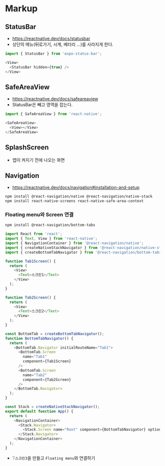 # Markup

## StatusBar
* https://reactnative.dev/docs/statusbar
* 상단의 메뉴(뒤로가기, 시계, 베터리 ...)를 사라지게 한다.
```js
import { StatusBar } from 'expo-status-bar';

<View>
  <StatusBar hidden={true} />
</View>
```

## SafeAreaView
* https://reactnative.dev/docs/safeareaview
* StatusBar은 빼고 영역을 잡는다.
<!-- * iOSX 노치(Notch Design) 부분 -->
```js
import { SafeAreaView } from 'react-native';

<SafeAreaView>
  <View></View>
</SafeAreaView>
```

## SplashScreen
* 앱이 켜지기 전에 나오는 화면

## Navigation
* https://reactnative.dev/docs/navigation#installation-and-setup
```sh
npm install @react-navigation/native @react-navigation/native-stack
npm install react-native-screens react-native-safe-area-context
```

### Floating menu와 Screen 연결
```sh
npm install @react-navigation/bottom-tabs
```

```js
import React from 'react';
import { Text, View } from 'react-native';
import { NavigationContainer } from '@react-navigation/native';
import { createNativeStackNavigator } from '@react-navigation/native-stack';
import { createBottomTabNavigator } from '@react-navigation/bottom-tabs';

function Tab1Screen() {
  return (
    <View>
      <Text>스크린1</Text>
    </View>
  );
}

function Tab2Screen() {
  return (
    <View>
      <Text>스크린2</Text>
    </View>
  );
}

const BottomTab = createBottomTabNavigator();
function BottomTabNavigator() {
  return (
    <BottomTab.Navigator initialRouteName="Tab1">
      <BottomTab.Screen
        name="Tab1"
        component={Tab1Screen}
      />
      <BottomTab.Screen
        name="Tab2"
        component={Tab2Screen}
      />
    </BottomTab.Navigator>
  );
}

const Stack = createNativeStackNavigator();
export default function App() {
  return (
    <NavigationContainer>
      <Stack.Navigator>
        <Stack.Screen name="Root" component={BottomTabNavigator} options={{ headerShown: false }} />
      </Stack.Navigator>
    </NavigationContainer>
  );
}
```
* ❔`스크린3`을 만들고 `Floating menu`와 연결하기
